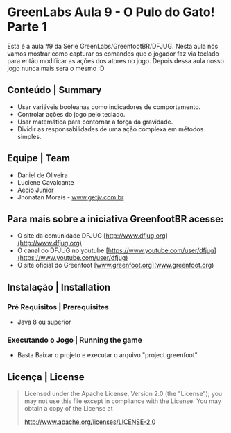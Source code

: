 # GreenLabs  Aula 9 - O Pulo do Gato! Parte 1
Esta é a aula #9 da Série GreenLabs/GreenfootBR/DFJUG. 
Nesta aula nós vamos mostrar como capturar os comandos que o jogador faz via teclado para então modificar as ações dos atores no jogo. Depois dessa aula nosso jogo nunca mais será o mesmo :D 

## Conteúdo | Summary
* Usar variáveis booleanas como indicadores de comportamento.
* Controlar ações do jogo pelo teclado.
* Usar matemática para contornar a força da gravidade.
* Dividir as responsabilidades de uma ação complexa em métodos simples.

## Equipe | Team
* Daniel de Oliveira
* Luciene Cavalcante
* Aecio Junior
* Jhonatan Morais - www.getjv.com.br

## Para mais sobre a iniciativa GreenfootBR acesse:
* O site da comunidade DFJUG [http://www.dfjug.org](http://www.dfjug.org)
* O canal do DFJUG no youtube [https://www.youtube.com/user/dfjug](https://www.youtube.com/user/dfjug)
* O site oficial do Greenfoot [www.greenfoot.org](www.greenfoot.org)

## Instalação | Installation

### Pré Requisitos | Prerequisites

* Java 8 ou superior

### Executando o Jogo | Running the game

* Basta Baixar o projeto e executar o arquivo "project.greenfoot"

## Licença | License

> Licensed under the Apache License, Version 2.0 (the "License"); you may not use this file except in compliance with the License.
> You may obtain a copy of the License at
>
>    http://www.apache.org/licenses/LICENSE-2.0
>
